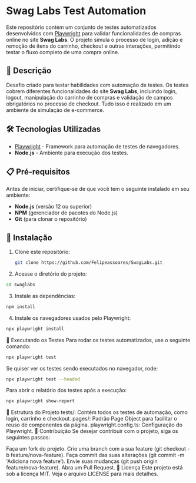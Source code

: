 # Swag Labs Test Automation

Este repositório contém um conjunto de testes automatizados desenvolvidos com [Playwright](https://playwright.dev/) para validar funcionalidades de compras online no site **Swag Labs**. O projeto simula o processo de login, adição e remoção de itens do carrinho, checkout e outras interações, permitindo testar o fluxo completo de uma compra online.

## 🚀 Descrição

Desafio criado para testar habilidades com automação de testes. Os testes cobrem diferentes funcionalidades do site **Swag Labs**, incluindo login, logout, manipulação do carrinho de compras e validação de campos obrigatórios no processo de checkout. Tudo isso é realizado em um ambiente de simulação de e-commerce.

## 🛠️ Tecnologias Utilizadas

- [Playwright](https://playwright.dev/) - Framework para automação de testes de navegadores.
- **Node.js** - Ambiente para execução dos testes.

## 📋 Pré-requisitos

Antes de iniciar, certifique-se de que você tem o seguinte instalado em seu ambiente:

- **Node.js** (versão 12 ou superior)
- **NPM** (gerenciador de pacotes do Node.js)
- **Git** (para clonar o repositório)

## 🔧 Instalação

1. Clone este repositório:

   ```bash
   git clone https://github.com/Felipeassoares/SwagLabs.git
   ```
2. Acesse o diretório do projeto:

```bash
cd swaglabs
```
3. Instale as dependências:

```bash
npm install
```

4. Instale os navegadores usados pelo Playwright:

```bash
npx playwright install
```

🚀 Executando os Testes
Para rodar os testes automatizados, use o seguinte comando:

```bash
npx playwright test
```
Se quiser ver os testes sendo executados no navegador, rode:

```bash
npx playwright test --headed
```
Para abrir o relatório dos testes após a execução:

```bash
npx playwright show-report
```
📁 Estrutura do Projeto
tests/: Contém todos os testes de automação, como login, carrinho e checkout.
pages/: Padrão Page Object para facilitar o reuso de componentes da página.
playwright.config.ts: Configuração do Playwright.
🌱 Contribuição
Se desejar contribuir com o projeto, siga os seguintes passos:

Faça um fork do projeto.
Crie uma branch com a sua feature (git checkout -b feature/nova-feature).
Faça commit das suas alterações (git commit -m 'Adiciona nova feature').
Envie suas mudanças (git push origin feature/nova-feature).
Abra um Pull Request.
📄 Licença
Este projeto está sob a licença MIT. Veja o arquivo LICENSE para mais detalhes.
